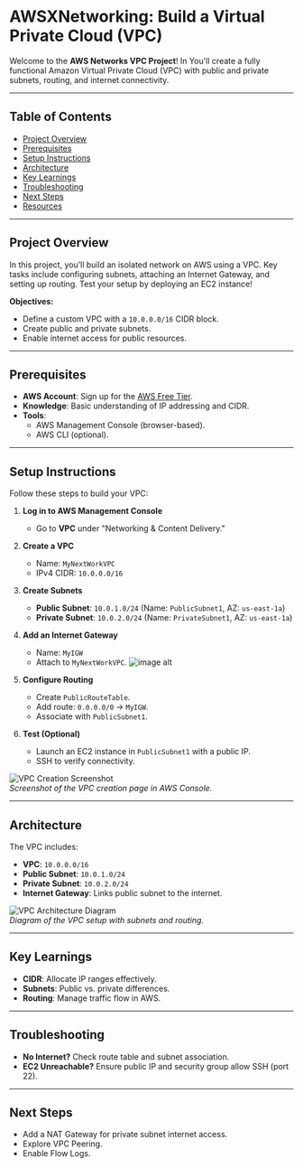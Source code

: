 # AWSXNetworking: Build a Virtual Private Cloud (VPC)

Welcome to the **AWS Networks VPC Project**! In  You'll create a fully functional Amazon Virtual Private Cloud (VPC) with public and private subnets, routing, and internet connectivity.

---

## Table of Contents
- [Project Overview](#project-overview)
- [Prerequisites](#prerequisites)
- [Setup Instructions](#setup-instructions)
- [Architecture](#architecture)
- [Key Learnings](#key-learnings)
- [Troubleshooting](#troubleshooting)
- [Next Steps](#next-steps)
- [Resources](#resources)

---

## Project Overview
In this project, you’ll build an isolated network on AWS using a VPC. Key tasks include configuring subnets, attaching an Internet Gateway, and setting up routing. Test your setup by deploying an EC2 instance!

**Objectives:**  
- Define a custom VPC with a `10.0.0.0/16` CIDR block.  
- Create public and private subnets.  
- Enable internet access for public resources.

---

## Prerequisites
- **AWS Account**: Sign up for the [AWS Free Tier](https://aws.amazon.com/free/).  
- **Knowledge**: Basic understanding of IP addressing and CIDR.  
- **Tools**:  
  - AWS Management Console (browser-based).  
  - AWS CLI (optional).

---

## Setup Instructions
Follow these steps to build your VPC:

1. **Log in to AWS Management Console**  
   - Go to **VPC** under "Networking & Content Delivery."

2. **Create a VPC**  
   - Name: `MyNextWorkVPC`  
   - IPv4 CIDR: `10.0.0.0/16`

3. **Create Subnets**  
   - **Public Subnet**: `10.0.1.0/24` (Name: `PublicSubnet1`, AZ: `us-east-1a`)  
   - **Private Subnet**: `10.0.2.0/24` (Name: `PrivateSubnet1`, AZ: `us-east-1a`)

4. **Add an Internet Gateway**  
   - Name: `MyIGW`  
   - Attach to `MyNextWorkVPC`.
  ![image alt](https://github.com/AtulSharmaGeit/AWS-X-Networking-Project/blob/571d887aa16a1edb456467ec605068c38509225d/Images/Internet%20Gateway.png)

5. **Configure Routing**  
   - Create `PublicRouteTable`.  
   - Add route: `0.0.0.0/0` → `MyIGW`.  
   - Associate with `PublicSubnet1`.

6. **Test (Optional)**  
   - Launch an EC2 instance in `PublicSubnet1` with a public IP.  
   - SSH to verify connectivity.

![VPC Creation Screenshot](https://github.com/username/repo/raw/main/vpc-creation.png)  
*Screenshot of the VPC creation page in AWS Console.*

---

## Architecture
The VPC includes:  
- **VPC**: `10.0.0.0/16`  
- **Public Subnet**: `10.0.1.0/24`  
- **Private Subnet**: `10.0.2.0/24`  
- **Internet Gateway**: Links public subnet to the internet.

![VPC Architecture Diagram](https://github.com/username/repo/raw/main/architecture-diagram.png)  
*Diagram of the VPC setup with subnets and routing.*

---

## Key Learnings
- **CIDR**: Allocate IP ranges effectively.  
- **Subnets**: Public vs. private differences.  
- **Routing**: Manage traffic flow in AWS.

---

## Troubleshooting
- **No Internet?** Check route table and subnet association.  
- **EC2 Unreachable?** Ensure public IP and security group allow SSH (port 22).

---

## Next Steps
- Add a NAT Gateway for private subnet internet access.  
- Explore VPC Peering.  
- Enable Flow Logs.

